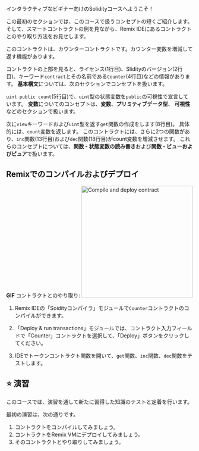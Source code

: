 インタラクティブなビギナー向けのSolidityコースへようこそ！

この最初のセクションでは、このコースで扱うコンセプトの短くご紹介します。そして、スマートコントラクトの例を見ながら、Remix IDEにあるコントラクトとのやり取り方法をお見せします。

このコントラクトは、カウンターコントラクトです。カウンター変数を増減して返す機能があります。

コントラクトの上部を見ると、ライセンス(1行目)、Slidityのバージョン(2行目)、キーワード`contract`とその名前である`Counter`(4行目)などの情報があります。 **基本構文**については、次のセクションでコンセプトを扱います。

`uint public count`(5行目)で、`uint`型の状態変数を`public`の可視性で宣言しています。 **変数**についてのコンセプトは、**変数**、**プリミティブデータ型**、 **可視性**などのセクションで扱います。

次に`view`キーワードおよび`uint`型を返す`get`関数の作成をします(8行目)。 具体的には、`count`変数を返します。 このコントラクトには、さらに2つの関数があり、`inc`関数(13行目)および`dec`関数(18行目)がcount変数を増減させます。
これらのコンセプトについては、**関数 - 状態変数の読み書き**および**関数 - ビューおよびピュア**で扱います。

## Remixでのコンパイルおよびデプロイ

**GIF** コントラクトとのやり取り: <img src="https://github.com/dacadeorg/remixMedia/blob/main/solidity-beginner-course/introduction.gif?raw=true" alt="Compile and deploy contract" width="300"/>

1. Remix IDEの「Soidityコンパイラ」モジュールで`Counter`コントラクトのコンパイルができます。

2. 「Deploy & run transactions」モジュールでは、コントラクト入力フィールドで「Counter」コントラクトを選択して、「Deploy」ボタンをクリックしてください。

3. IDEでトークンコントラクト関数を開いて、`get`関数、`inc`関数、`dec`関数をテストします。

## ⭐️ 演習

このコースでは、演習を通して新たに習得した知識のテストと定着を行います。

最初の演習は、次の通りです。

1. コントラクトをコンパイルしてみましょう。
2. コントラクトをRemix VMにデプロイしてみましょう。
3. そのコントラクトとやり取りしてみましょう。
